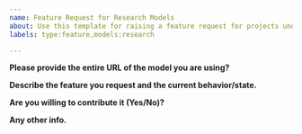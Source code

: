 ```yaml
---
name: Feature Request for Research Models
about: Use this template for raising a feature request for projects under the “research” folder
labels: type:feature,models:research

---
```

<!--
Please make sure that this is a feature request. 

As per our GitHub Policy (https://github.com/tensorflow/models/blob/master/ISSUES.md), we only address code bugs, documentation issues, and feature requests on GitHub.

Please go to Stack Overflow (http://stackoverflow.com/questions/tagged/tensorflow) for help and support.

The research models (https://github.com/tensorflow/models/tree/master/research) are a large collection of models implemented in TensorFlow by researchers. They are not officially supported. It is up to the individual researchers to maintain the models and/or provide support on issues and pull requests.
-->

**Please provide the entire URL of the model you are using?**
<!-- (e.g., https://github.com/tensorflow/models/tree/master/official/nlp/bert) -->

**Describe the feature you request and the current behavior/state.**

**Are you willing to contribute it (Yes/No)?**

**Any other info.**
